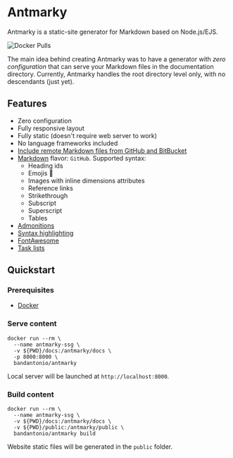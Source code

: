 # Antmarky

Antmarky is a static-site generator for Markdown based on Node.js/EJS.

![Docker Pulls](https://img.shields.io/docker/pulls/bandantonio/antmarky)

The main idea behind creating Antmarky was to have a generator with *zero configuration* that can serve your Markdown files in the documentation directory. Currently, Antmarky handles the root directory level only, with no descendants (just yet).

## Features

* Zero configuration
* Fully responsive layout
* Fully static (doesn't require web server to work)
* No language frameworks included
* [Include remote Markdown files from GitHub and BitBucket][remote-md-files]
* [Markdown][markdown] flavor: `GitHub`. Supported syntax:
    * Heading ids
    * Emojis :tada:
    * Images with inline dimensions attributes
    * Reference links
    * Strikethrough
    * Subscript
    * Superscript
    * Tables
* [Admonitions][admonitions]
* [Syntax highlighting][syntax-highlight]
* [FontAwesome][fa]
* [Task lists][tasks-list]

[remote-md-files]: features.md#remote-markdown-files
[markdown]: markdown.md
[admonitions]: features.md#admonitions
[syntax-highlight]: features.md#syntax-highlighting
[fa]: features.md#fontawesome
[tasks-list]: features.md#task-lists

## Quickstart

### Prerequisites

* [Docker](https://docs.docker.com/get-docker/)

### Serve content

```
docker run --rm \
  --name antmarky-ssg \
  -v ${PWD}/docs:/antmarky/docs \
  -p 8000:8000 \
  bandantonio/antmarky
```

Local server will be launched at `http://localhost:8000`.

### Build content

```
docker run --rm \
  --name antmarky-ssg \
  -v ${PWD}/docs:/antmarky/docs \
  -v ${PWD}/public:/antmarky/public \
  bandantonio/antmarky build
```

Website static files will be generated in the `public` folder.